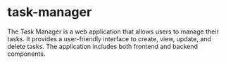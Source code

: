 # task-manager
The Task Manager is a web application that allows users to manage their tasks. It provides a user-friendly interface to create, view, update, and delete tasks. The application includes both frontend and backend components.
